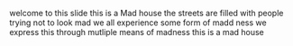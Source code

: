 welcome to this slide
this is a Mad house
the streets are filled with people trying not to look mad
we all experience some form of madd ness
we express this through mutliple means of madness
this is a mad house
